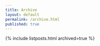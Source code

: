 ```yaml
---
title: Archive
layout: default
permalink: /archive.html
published: true
---
```


{% include listposts.html archived=true %}
